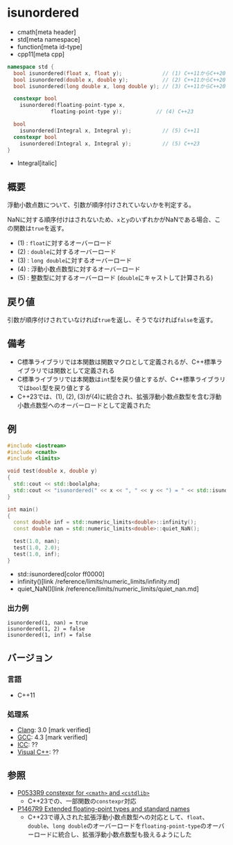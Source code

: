 # isunordered
* cmath[meta header]
* std[meta namespace]
* function[meta id-type]
* cpp11[meta cpp]

```cpp
namespace std {
  bool isunordered(float x, float y);             // (1) C++11からC++20まで
  bool isunordered(double x, double y);           // (2) C++11からC++20まで
  bool isunordered(long double x, long double y); // (3) C++11からC++20まで

  constexpr bool
    isunordered(floating-point-type x,
              floating-point-type y);           // (4) C++23

  bool
    isunordered(Integral x, Integral y);          // (5) C++11
  constexpr bool
    isunordered(Integral x, Integral y);          // (5) C++23
}
```
* Integral[italic]

## 概要
浮動小数点数について、引数が順序付けされていないかを判定する。

NaNに対する順序付けはされないため、`x`と`y`のいずれかがNaNである場合、この関数は`true`を返す。

- (1) : `float`に対するオーバーロード
- (2) : `double`に対するオーバーロード
- (3) : `long double`に対するオーバーロード
- (4) : 浮動小数点数型に対するオーバーロード
- (5) : 整数型に対するオーバーロード (`double`にキャストして計算される)


## 戻り値
引数が順序付けされていなければ`true`を返し、そうでなければ`false`を返す。


## 備考
- C標準ライブラリでは本関数は関数マクロとして定義されるが、C++標準ライブラリでは関数として定義される
- C標準ライブラリでは本関数は`int`型を戻り値とするが、C++標準ライブラリでは`bool`型を戻り値とする
- C++23では、(1), (2), (3)が(4)に統合され、拡張浮動小数点数型を含む浮動小数点数型へのオーバーロードとして定義された


## 例
```cpp example
#include <iostream>
#include <cmath>
#include <limits>

void test(double x, double y)
{
  std::cout << std::boolalpha;
  std::cout << "isunordered(" << x << ", " << y << ") = " << std::isunordered(x, y) << std::endl;
}

int main()
{
  const double inf = std::numeric_limits<double>::infinity();
  const double nan = std::numeric_limits<double>::quiet_NaN();

  test(1.0, nan);
  test(1.0, 2.0);
  test(1.0, inf);
}
```
* std::isunordered[color ff0000]
* infinity()[link /reference/limits/numeric_limits/infinity.md]
* quiet_NaN()[link /reference/limits/numeric_limits/quiet_nan.md]

### 出力例
```
isunordered(1, nan) = true
isunordered(1, 2) = false
isunordered(1, inf) = false
```

## バージョン
### 言語
- C++11

### 処理系
- [Clang](/implementation.md#clang): 3.0 [mark verified]
- [GCC](/implementation.md#gcc): 4.3 [mark verified]
- [ICC](/implementation.md#icc): ??
- [Visual C++](/implementation.md#visual_cpp): ??


## 参照
- [P0533R9 constexpr for `<cmath>` and `<cstdlib>`](https://www.open-std.org/jtc1/sc22/wg21/docs/papers/2021/p0533r9.pdf)
    - C++23での、一部関数の`constexpr`対応
- [P1467R9 Extended floating-point types and standard names](https://www.open-std.org/jtc1/sc22/wg21/docs/papers/2022/p1467r9.html)
    - C++23で導入された拡張浮動小数点数型への対応として、`float`、`double`、`long double`のオーバーロードを`floating-point-type`のオーバーロードに統合し、拡張浮動小数点数型も扱えるようにした
